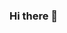 ### Hi there 👋

<!--
**Daniel-Xing/Daniel-Xing** is a ✨ _special_ ✨ repository because its `README.md` (this file) appears on your GitHub profile.

Here are some ideas to get you started:

- 🔭 I’m currently working at ByteDance as a backend developer in the Data-speech department, focusing on data processing and innovative speech recognition technologies.
- 🌱 I graduated with a master's degree in engineering from the Faculty of Engineering at Imperial College London, where I developed a solid foundation in backend engineering principles.
- 👯 I’m actively seeking opportunities in the USA, London, and Singapore where I can contribute to challenging projects and further develop my skills.
- 🤔 I’m looking for roles that will allow me to work at the intersection of data and speech technology to drive innovation.
- 💬 Ask me about backend development, data processing, and speech recognition algorithms.
- 📫 How to reach me: dx121@ic.ac.uk
- 😄 Pronouns: He/Him
- ⚡ Fun fact: [Insert a fun fact about yourself or your work]

-->
